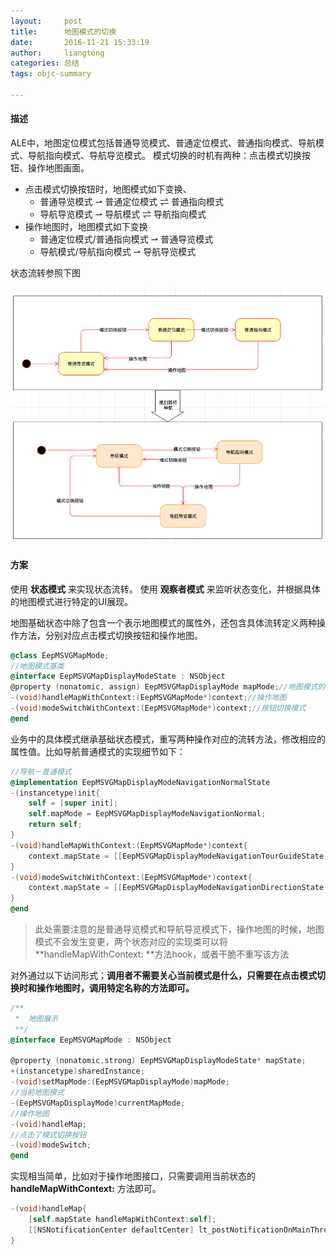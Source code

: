 ```yaml
---
layout:     post
title:      地图模式的切换
date:       2016-11-21 15:33:19
author:     liangtong
categories: 总结
tags: objc-summary

---
```



#### 描述
ALE中，地图定位模式包括普通导览模式、普通定位模式、普通指向模式、导航模式、导航指向模式、导航导览模式。
模式切换的时机有两种：点击模式切换按钮、操作地图画面。

 + 点击模式切换按钮时，地图模式如下变换、
    + 普通导览模式 ⇀ 普通定位模式 ⇌ 普通指向模式
    + 导航导览模式 ⇀ 导航模式 ⇌ 导航指向模式
 + 操作地图时，地图模式如下变换
    + 普通定位模式/普通指向模式 ⇀ 普通导览模式
    + 导航模式/导航指向模式 ⇀ 导航导览模式

状态流转参照下图

![](/post/summary/ccs_map_state_20161121.png)

#### 方案

使用 **状态模式** 来实现状态流转。
使用 **观察者模式** 来监听状态变化，并根据具体的地图模式进行特定的UI展现。

地图基础状态中除了包含一个表示地图模式的属性外，还包含具体流转定义两种操作方法，分别对应点击模式切换按钮和操作地图。

```Objective-C
@class EepMSVGMapMode;
//地图模式基类
@interface EepMSVGMapDisplayModeState : NSObject
@property (nonatomic, assign) EepMSVGMapDisplayMode mapMode;//地图模式的属性
-(void)handleMapWithContext:(EepMSVGMapMode*)context;//操作地图
-(void)modeSwitchWithContext:(EepMSVGMapMode*)context;//按钮切换模式
@end
```

业务中的具体模式继承基础状态模式，重写两种操作对应的流转方法，修改相应的属性值。比如导航普通模式的实现细节如下：
```Objective-C
//导航－普通模式
@implementation EepMSVGMapDisplayModeNavigationNormalState
-(instancetype)init{
    self = [super init];
    self.mapMode = EepMSVGMapDisplayModeNavigationNormal;
    return self;
}
-(void)handleMapWithContext:(EepMSVGMapMode*)context{
    context.mapState = [[EepMSVGMapDisplayModeNavigationTourGuideState alloc] init];
}
-(void)modeSwitchWithContext:(EepMSVGMapMode*)context{
    context.mapState = [[EepMSVGMapDisplayModeNavigationDirectionState alloc] init];
}
@end
```

 > 此处需要注意的是普通导览模式和导航导览模式下，操作地图的时候，地图模式不会发生变更，两个状态对应的实现类可以将 **handleMapWithContext: **方法hook，或者干脆不重写该方法


对外通过以下访问形式；**调用者不需要关心当前模式是什么，只需要在点击模式切换时和操作地图时，调用特定名称的方法即可。** 

```Objective-C
/**
 *  地图展示
 **/
@interface EepMSVGMapMode : NSObject

@property (nonatomic,strong) EepMSVGMapDisplayModeState* mapState;
+(instancetype)sharedInstance;
-(void)setMapMode:(EepMSVGMapDisplayMode)mapMode;
//当前地图模式
-(EepMSVGMapDisplayMode)currentMapMode;
//操作地图
-(void)handleMap;
//点击了模式切换按钮
-(void)modeSwitch;
@end
```

实现相当简单，比如对于操作地图接口，只需要调用当前状态的 **handleMapWithContext:** 方法即可。

```Objective-C
-(void)handleMap{
    [self.mapState handleMapWithContext:self];
    [[NSNotificationCenter defaultCenter] lt_postNotificationOnMainThreadName:ALEMapDisplayModeChangeKey object:nil];
}
```





